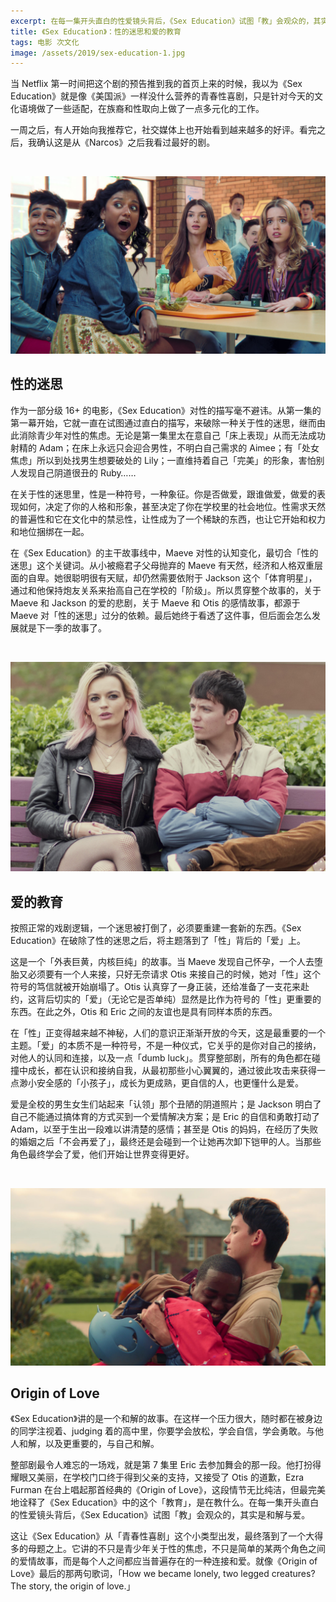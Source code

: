 ```yaml
---
excerpt: 在每一集开头直白的性爱镜头背后，《Sex Education》试图「教」会观众的，其实是和解与爱。
title: 《Sex Education》：性的迷思和爱的教育
tags: 电影 次文化
image: /assets/2019/sex-education-1.jpg
---
```


当 Netflix 第一时间把这个剧的预告推到我的首页上来的时候，我以为《Sex Education》就是像《美国派》一样没什么营养的青春性喜剧，只是针对今天的文化语境做了一些适配，在族裔和性取向上做了一点多元化的工作。

一周之后，有人开始向我推荐它，社交媒体上也开始看到越来越多的好评。看完之后，我确认这是从《Narcos》之后我看过最好的剧。

<br>

![](/assets/2019/sex-education-2.jpg)

## 性的迷思

作为一部分级 16+ 的电影，《Sex Education》对性的描写毫不避讳。从第一集的第一幕开始，它就一直在试图通过直白的描写，来破除一种关于性的迷思，继而由此消除青少年对性的焦虑。无论是第一集里太在意自己「床上表现」从而无法成功射精的 Adam；在床上永远只会迎合男性，不明白自己需求的 Aimee；有「处女焦虑」所以到处找男生想要破处的 Lily；一直维持着自己「完美」的形象，害怕别人发现自己阴道很丑的 Ruby……

在关于性的迷思里，性是一种符号，一种象征。你是否做爱，跟谁做爱，做爱的表现如何，决定了你的人格和形象，甚至决定了你在学校里的社会地位。性需求天然的普遍性和它在文化中的禁忌性，让性成为了一个稀缺的东西，也让它开始和权力和地位捆绑在一起。

在《Sex Education》的主干故事线中，Maeve 对性的认知变化，最切合「性的迷思」这个关键词。从小被瘾君子父母抛弃的 Maeve 有天然，经济和人格双重层面的自卑。她很聪明很有天赋，却仍然需要依附于 Jackson 这个「体育明星」，通过和他保持炮友关系来抬高自己在学校的「阶级」。所以贯穿整个故事的，关于 Maeve 和 Jackson 的爱的悲剧，关于 Maeve 和 Otis 的感情故事，都源于 Maeve 对「性的迷思」过分的依赖。最后她终于看透了这件事，但后面会怎么发展就是下一季的故事了。

<br>

![](/assets/2019/sex-education.jpg)

## 爱的教育

按照正常的戏剧逻辑，一个迷思被打倒了，必须要重建一套新的东西。《Sex Education》在破除了性的迷思之后，将主题落到了「性」背后的「爱」上。

这是一个「外表巨黄，内核巨纯」的故事。当 Maeve 发现自己怀孕，一个人去堕胎又必须要有一个人来接，只好无奈请求 Otis 来接自己的时候，她对「性」这个符号的笃信就被开始崩塌了。Otis 认真穿了一身正装，还给准备了一支花来赴约，这背后切实的「爱」（无论它是否单纯）显然是比作为符号的「性」更重要的东西。在此之外，Otis 和 Eric 之间的友谊也是具有同样本质的东西。

在「性」正变得越来越不神秘，人们的意识正渐渐开放的今天，这是最重要的一个主题。「爱」的本质不是一种符号，不是一种仪式，它关乎的是你对自己的接纳，对他人的认同和连接，以及一点「dumb luck」。贯穿整部剧，所有的角色都在碰撞中成长，都在认识和接纳自我，从最初那些小心翼翼的，通过彼此攻击来获得一点渺小安全感的「小孩子」，成长为更成熟，更自信的人，也更懂什么是爱。

爱是全校的男生女生们站起来「认领」那个丑陋的阴道照片；是 Jackson 明白了自己不能通过搞体育的方式买到一个爱情解决方案；是 Eric 的自信和勇敢打动了 Adam，以至于生出一段难以讲清楚的感情；甚至是 Otis 的妈妈，在经历了失败的婚姻之后「不会再爱了」，最终还是会碰到一个让她再次卸下铠甲的人。当那些角色最终学会了爱，他们开始让世界变得更好。

<br>

![](/assets/2019/sex-education-3.jpg)

## Origin of Love

《Sex Education》讲的是一个和解的故事。在这样一个压力很大，随时都在被身边的同学注视着、judging 着的高中里，你要学会放松，学会自信，学会勇敢。与他人和解，以及更重要的，与自己和解。

整部剧最令人难忘的一场戏，就是第 7 集里 Eric 去参加舞会的那一段。他打扮得耀眼又美丽，在学校门口终于得到父亲的支持，又接受了 Otis 的道歉，Ezra Furman 在台上唱起那首经典的《Origin of Love》，这段情节无比纯洁，但最完美地诠释了《Sex Education》中的这个「教育」，是在教什么。在每一集开头直白的性爱镜头背后，《Sex Education》试图「教」会观众的，其实是和解与爱。

这让《Sex Education》从「青春性喜剧」这个小类型出发，最终落到了一个大得多的母题之上。它讲的不只是青少年关于性的焦虑，不只是简单的某两个角色之间的爱情故事，而是每个人之间都应当普遍存在的一种连接和爱。就像《Origin of Love》最后的那两句歌词，「How we became lonely, two legged creatures? The story, the origin of love.」
